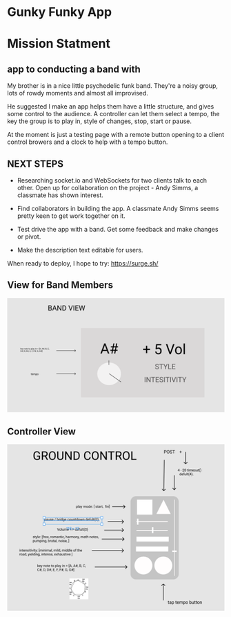 # Gunky Funky App

# Mission Statment
## app to conducting a band with

My brother is in a nice little psychedelic funk band. They're a noisy group, lots of rowdy moments and almost all improvised.

He suggested I make an app helps them have a little structure, and gives some control to the audience. A controller can let them select a tempo, the key the group is to play in, style of changes, stop, start or pause. 

At the moment is just a testing page with a remote button opening to a client control browers and a clock to help with a tempo button. 

## NEXT STEPS

* Researching socket.io and WebSockets for two clients talk to each other.
Open up for collaboration on the project - Andy Simms, a classmate has shown interest.

* Find collaborators in building the app. A classmate Andy Simms seems pretty keen to get work together on it.

* Test drive the app with a band. Get some feedback and make changes or pivot.

* Make the description text editable for users. 

When ready to deploy, I hope to try: https://surge.sh/

## View for Band Members
![](image/shuttle_panel.png)


## Controller View
![](image/ground_control.png)




